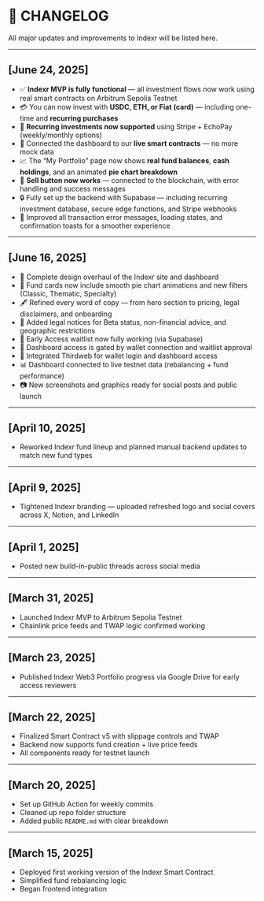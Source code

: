 # 📜 CHANGELOG

All major updates and improvements to Indexr will be listed here.

---

## [June 24, 2025]

- ✅ **Indexr MVP is fully functional** — all investment flows now work using real smart contracts on Arbitrum Sepolia Testnet
- 💳 You can now invest with **USDC, ETH, or Fiat (card)** — including one-time and **recurring purchases**
- 🔁 **Recurring investments now supported** using Stripe + EchoPay (weekly/monthly options)
- 🧠 Connected the dashboard to our **live smart contracts** — no more mock data
- 📈 The “My Portfolio” page now shows **real fund balances**, **cash holdings**, and an animated **pie chart breakdown**
- 💸 **Sell button now works** — connected to the blockchain, with error handling and success messages
- 🔒 Fully set up the backend with Supabase — including recurring investment database, secure edge functions, and Stripe webhooks
- 🧪 Improved all transaction error messages, loading states, and confirmation toasts for a smoother experience

---

## [June 16, 2025]

- 🎨 Complete design overhaul of the Indexr site and dashboard
- 🧭 Fund cards now include smooth pie chart animations and new filters (Classic, Thematic, Specialty)
- 🖋️ Refined every word of copy — from hero section to pricing, legal disclaimers, and onboarding
- 🧾 Added legal notices for Beta status, non-financial advice, and geographic restrictions
- 📨 Early Access waitlist now fully working (via Supabase)
- 🔐 Dashboard access is gated by wallet connection and waitlist approval
- 👛 Integrated Thirdweb for wallet login and dashboard access
- 📊 Dashboard connected to live testnet data (rebalancing + fund performance)
- 📷 New screenshots and graphics ready for social posts and public launch

---

## [April 10, 2025]

- Reworked Indexr fund lineup and planned manual backend updates to match new fund types

---

## [April 9, 2025]

- Tightened Indexr branding — uploaded refreshed logo and social covers across X, Notion, and LinkedIn

---

## [April 1, 2025]

- Posted new build-in-public threads across social media

---

## [March 31, 2025]

- Launched Indexr MVP to Arbitrum Sepolia Testnet
- Chainlink price feeds and TWAP logic confirmed working

---

## [March 23, 2025]

- Published Indexr Web3 Portfolio progress via Google Drive for early access reviewers

---

## [March 22, 2025]

- Finalized Smart Contract v5 with slippage controls and TWAP
- Backend now supports fund creation + live price feeds
- All components ready for testnet launch

---

## [March 20, 2025]

- Set up GitHub Action for weekly commits
- Cleaned up repo folder structure
- Added public `README.md` with clear breakdown

---

## [March 15, 2025]

- Deployed first working version of the Indexr Smart Contract
- Simplified fund rebalancing logic
- Began frontend integration
